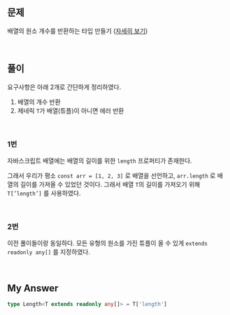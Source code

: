 ## 문제

배열의 원소 개수를 반환하는 타입 만들기 ([자세히 보기](https://github.com/type-challenges/type-challenges/blob/main/questions/00018-easy-tuple-length/README.md))

<br>

## 풀이

요구사항은 아래 2개로 간단하게 정리하였다.

1. 배열의 개수 반환
2. 제네릭 `T`가 배열(튜플)이 아니면 에러 반환

<br>

### 1번

자바스크립트 배열에는 배열의 길이를 위한 `length` 프로퍼티가 존재한다.

그래서 우리가 평소 `const arr = [1, 2, 3]` 로 배열을 선언하고, `arr.length` 로 배열의 길이를 가져올 수 있었던 것이다. 그래서 배열 `T`의 길이를 가져오기 위해 `T[’length’]` 를 사용하였다.

<br>

### 2번

이전 풀이들이랑 동일하다. 모든 유형의 원소를 가진 튜플이 올 수 있게 `extends readonly any[]` 를 지정하였다.

<br>

## My Answer

```typescript
type Length<T extends readonly any[]> = T['length']
```